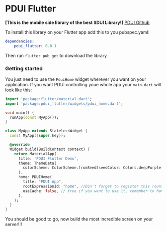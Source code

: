 # PDUI Flutter

**[This is the mobile side library of the best SDUI Library!]**
[PDUI Github](https://github.com/victorpigmeo/PDUI)

To install this library on your Flutter app add this to you pubspec.yaml:
```yaml
dependencies:
    pdui_flutter: 0.0.1
```
Then run `flutter pub get` to download the library

### Getting started
You just need to use the `PduiHome` widget wherever you want on your application.
If you want PDUI controlling youe whole app your `main.dart` will look like this:
```dart
import 'package:flutter/material.dart';
import 'package:pdui_flutter/widgets/pdui_home.dart';

void main() {
  runApp(const MyApp());
}

class MyApp extends StatelessWidget {
  const MyApp({super.key});

  @override
  Widget build(BuildContext context) {
    return MaterialApp(
      title: 'PDUI Flutter Demo',
      theme: ThemeData(
        colorScheme: ColorScheme.fromSeed(seedColor: Colors.deepPurple),
      ),
      home: PDUIHome(
        title: "PDUI App",
        rootExpressionId: "home", //Don't forget to register this rounte on your server
        useCache: false, // true if you want to use it, remember to have a redis cache running on the default port
      ),
    );
  }
}
```

You should be good to go, now build the most incredible screen on your server!!!
